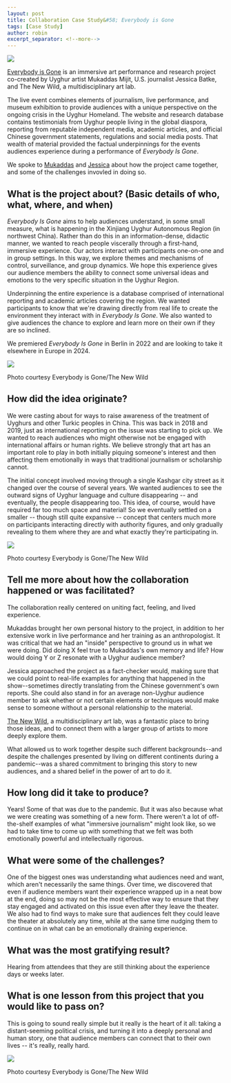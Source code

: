 ```yaml
---
layout: post
title: Collaboration Case Study&#58; Everybody is Gone
tags: [Case Study]
author: robin
excerpt_separator: <!--more-->
---
```

![](/assets/img/everybodygone/website.png)

[Everybody is Gone](https://www.everybodyisgone.org/) is an immersive art performance and research project co-created by Uyghur artist Mukaddas Mijit, U.S. journalist Jessica Batke, and The New Wild, a multidisciplinary art lab. 

<!--more-->

The live event combines elements of journalism, live performance, and museum exhibition to provide audiences with a unique perspective on the ongoing crisis in the Uyghur Homeland. The website and research database contains testimonials from Uyghur people living in the global diaspora, reporting from reputable independent media, academic articles, and official Chinese government statements, regulations and social media posts. That wealth of material provided the factual underpinnings for the events audiences experience during a performance of _Everybody Is Gone_.

We spoke to [Mukaddas](https://mukaddasmijit.wixsite.com/mukaddas-mijit) and [Jessica](https://jessicabatke.com/) about how the project came together, and some of the challenges invovled in doing so. 


## What is the project about? (Basic details of who, what, where, and when)

_Everybody Is Gone_ aims to help audiences understand, in some small measure, what is happening in the Xinjiang Uyghur Autonomous Region (in northwest China). Rather than do this in an information-dense, didactic manner, we wanted to reach people viscerally through a first-hand, immersive experience. Our actors interact with participants one-on-one and in group settings. In this way, we explore themes and mechanisms of control, surveillance, and group dynamics. We hope this experience gives our audience members the ability to connect some universal ideas and emotions to the very specific situation in the Uyghur Region.

Underpinning the entire experience is a database comprised of international reporting and academic articles covering the region. We wanted participants to know that we're drawing directly from real life to create the environment they interact with in _Everybody Is Gone_. We also wanted to give audiences the chance to explore and learn more on their own if they are so inclined.

We premiered _Everybody Is Gone_ in Berlin in 2022 and are looking to take it elsewhere in Europe in 2024.

![](/assets/img/everybodygone/motherland.jpg)
<p class="caption">Photo courtesy Everybody is Gone/The New Wild</p>

## How did the idea originate?

We were casting about for ways to raise awareness of the treatment of Uyghurs and other Turkic peoples in China. This was back in 2018 and 2019, just as international reporting on the issue was starting to pick up.  We wanted to reach audiences who might otherwise not be engaged with international affairs or human rights. We believe strongly that art has an important role to play in both initially piquing someone's interest and then affecting them emotionally in ways that traditional journalism or scholarship cannot.

The initial concept involved moving through a single Kashgar city street as it changed over the course of several years. We wanted audiences to see the outward signs of Uyghur language and culture disappearing -- and eventually, the people disappearing too. This idea, of course, would have required far too much space and material! So we eventually settled on a smaller -- though still quite expansive -- concept that centers much more on participants interacting directly with authority figures, and only gradually revealing to them where they are and what exactly they're participating in.

![](/assets/img/everybodygone/hands.jpg)
<p class="caption">Photo courtesy Everybody is Gone/The New Wild</p>

## Tell me more about how the collaboration happened or was facilitated?

The collaboration really centered on uniting fact, feeling, and lived experience.

Mukaddas brought her own personal history to the project, in addition to her extensive work in live performance and her training as an anthropologist. It was critical that we had an "inside" perspective to ground us in what we were doing. Did doing X feel true to Mukaddas's own memory and life? How would doing Y or Z resonate with a Uyghur audience member?

Jessica approached the project as a fact-checker would, making sure that we could point to real-life examples for anything that happened in the show--sometimes directly translating from the Chinese government's own reports. She could also stand in for an average non-Uyghur audience member to ask whether or not certain elements or techniques would make sense to someone without a personal relationship to the material.

[The New Wild](https://www.thenewwild.org/everybody-is-gone), a multidisciplinary art lab, was a fantastic place to bring those ideas, and to connect them with a larger group of artists to more deeply explore them.

What allowed us to work together despite such different backgrounds--and despite the challenges presented by living on different continents during a pandemic--was a shared commitment to bringing this story to new audiences, and a shared belief in the power of art to do it.

## How long did it take to produce?

Years! Some of that was due to the pandemic. But it was also because what we were creating was something of a new form. There weren't a lot of off-the-shelf examples of what "immersive journalism" might look like, so we had to take time to come up with something that we felt was both emotionally powerful and intellectually rigorous.

## What were some of the challenges?

One of the biggest ones was understanding what audiences need and want, which aren't necessarily the same things. Over time, we discovered that even if audience members want their experience wrapped up in a neat bow at the end, doing so may not be the most effective way to ensure that they stay engaged and activated on this issue even after they leave the theater. We also had to find ways to make sure that audiences felt they could leave the theater at absolutely any time, while at the same time nudging them to continue on in what can be an emotionally draining experience.

## What was the most gratifying result?

Hearing from attendees that they are still thinking about the experience days or weeks later.

## What is one lesson from this project that you would like to pass on?

This is going to sound really simple but it really is the heart of it all: taking a distant-seeming political crisis, and turning it into a deeply personal and human story, one that audience members can connect that to their own lives -- it's really, really hard.

![](/assets/img/everybodygone/screen.jpg)
<p class="caption">Photo courtesy Everybody is Gone/The New Wild</p>